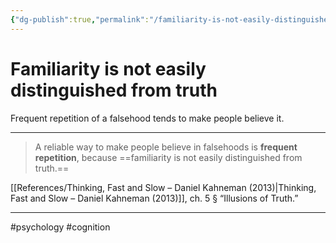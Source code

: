 ```yaml
---
{"dg-publish":true,"permalink":"/familiarity-is-not-easily-distinguished-from-truth/"}
---
```



# Familiarity is not easily distinguished from truth

Frequent repetition of a falsehood tends to make people believe it.

---

> A reliable way to make people believe in falsehoods is **frequent repetition**, because ==familiarity is not easily distinguished from truth.== 

[[References/Thinking, Fast and Slow – Daniel Kahneman (2013)\|Thinking, Fast and Slow – Daniel Kahneman (2013)]], ch. 5 § “Illusions of Truth.”

---
#psychology #cognition 
